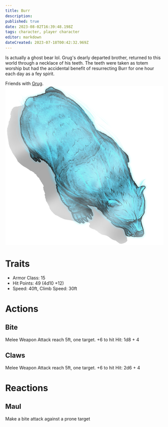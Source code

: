 ```yaml
---
title: Burr
description: 
published: true
date: 2023-08-02T16:39:48.198Z
tags: character, player character
editor: markdown
dateCreated: 2023-07-18T00:42:32.969Z
---
```


Is actually a ghost bear lol. Grug's dearly departed brother, returned to this world through a necklace of his teeth. The teeth were taken as totem worship but had the accidental benefit of resurrecting Burr for one hour each day as a fey spirit.

Friends with [Grug](/player_characters/grug).
![brown_bear_large_spirit_01.png](/characters/brown_bear_large_spirit_01.png)

# Traits
- Armor Class: 15
- Hit Points: 49 (4d10 +12)
- Speed: 40ft, Climb Speed: 30ft

# Actions
## Bite
Melee Weapon Attack reach 5ft, one target. 
+6 to hit
Hit: 1d8 + 4

## Claws
Melee Weapon Attack reach 5ft, one target. 
+6 to hit
Hit: 2d6 + 4

# Reactions
## Maul
Make a bite attack against a prone target
